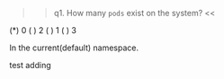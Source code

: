 
>> q1. How many `pods` exist on the system? <<

(*) 0
( ) 2
( ) 1
( ) 3 


In the current(default) namespace.

test adding

